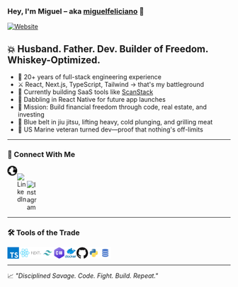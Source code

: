 ### Hey, I'm Miguel – aka [miguelfeliciano][website] 👑

[![Website](https://img.shields.io/website?label=miguelfeliciano.com&style=for-the-badge&url=http%3A%2F%2Fmiguelfeliciano.com)](http://miguelfeliciano.com)

## 💥 Husband. Father. Dev. Builder of Freedom. Whiskey-Optimized.

- 🧠 20+ years of full-stack engineering experience
- ⚔️ React, Next.js, TypeScript, Tailwind → that's my battleground
- 🚀 Currently building SaaS tools like [ScanStack](https://scanstack.app)
- 📱 Dabbling in React Native for future app launches
- 🧱 Mission: Build financial freedom through code, real estate, and investing
- 🥋 Blue belt in jiu jitsu, lifting heavy, cold plunging, and grilling meat
- 🦾 US Marine veteran turned dev—proof that nothing's off-limits

---

### 📡 Connect With Me

[<img align="left" alt="Website" width="22px" src="https://raw.githubusercontent.com/iconic/open-iconic/master/svg/globe.svg" />][website]  
[<img align="left" alt="LinkedIn" width="22px" src="https://cdn.jsdelivr.net/npm/simple-icons@v3/icons/linkedin.svg" />][linkedin]  
[<img align="left" alt="Instagram" width="22px" src="https://cdn.jsdelivr.net/npm/simple-icons@v3/icons/instagram.svg" />][instagram]

<br clear="all" />

---

### 🛠️ Tools of the Trade

<img align="left" alt="TypeScript" width="26px" src="https://raw.githubusercontent.com/github/explore/main/topics/typescript/typescript.png" />
<img align="left" alt="React" width="26px" src="https://raw.githubusercontent.com/github/explore/main/topics/react/react.png" />
<img align="left" alt="Next.js" width="26px" src="https://raw.githubusercontent.com/github/explore/main/topics/nextjs/nextjs.png" />
<img align="left" alt="Tailwind CSS" width="26px" src="https://raw.githubusercontent.com/github/explore/main/topics/tailwind/tailwind.png" />
<img align="left" alt="C#" width="26px" src="https://raw.githubusercontent.com/github/explore/main/topics/csharp/csharp.png" />
<img align="left" alt="Docker" width="26px" src="https://raw.githubusercontent.com/github/explore/main/topics/docker/docker.png" />
<img align="left" alt="GitHub" width="26px" src="https://raw.githubusercontent.com/github/explore/main/topics/github/github.png" />
<img align="left" alt="Python" width="26px" src="https://raw.githubusercontent.com/github/explore/main/topics/python/python.png" />
<img align="left" alt="SQL" width="26px" src="https://raw.githubusercontent.com/github/explore/main/topics/sql/sql.png" />

<br clear="all" />

---

📈 *"Disciplined Savage. Code. Fight. Build. Repeat."*

[website]: http://miguelfeliciano.com  
[instagram]: https://instagram.com/miguelfeliciano  
[linkedin]: https://linkedin.com/in/miguelfeliciano  
